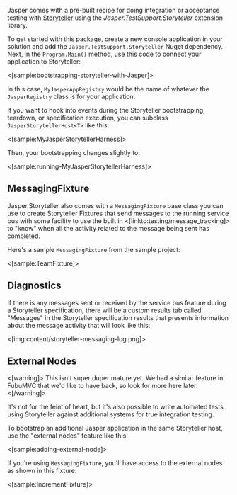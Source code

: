 <!--title:Using Storyteller against Jasper Systems-->

Jasper comes with a pre-built recipe for doing integration or acceptance testing with [Storyteller](http://storyteller.github.io) using
the *Jasper.TestSupport.Storyteller* extension library.

To get started with this package, create a new console application in your solution and add the `Jasper.TestSupport.Storyteller` Nuget dependency. Next,
in the `Program.Main()` method, use this code to connect your application to Storyteller:

<[sample:bootstrapping-storyteller-with-Jasper]>

In this case, `MyJasperAppRegistry` would be the name of whatever the `JasperRegistry` class is for your application.

If you want to hook into events during the Storyteller bootstrapping, teardown, or specification execution, you can subclass `JasperStorytellerHost<T>` like this:

<[sample:MyJasperStorytellerHarness]>

Then, your bootstrapping changes slightly to:

<[sample:running-MyJasperStorytellerHarness]>

## MessagingFixture

Jasper.Storyteller also comes with a `MessagingFixture` base class you can use to create Storyteller Fixtures that send messages to the running service bus with some facility to use
the built in <[linkto:testing/message_tracking]> to "know" when all the activity 
related to the message being sent has completed.

Here's a sample `MessagingFixture` from the sample project:

<[sample:TeamFixture]>

## Diagnostics

If there is any messages sent or received by the service bus feature during a Storyteller specification, there will be a custom results tab called "Messages" in the Storyteller
specification results that presents information about the message activity that will
look like this:

<[img:content/storyteller-messaging-log.png]>


## External Nodes

<[warning]>
This isn't super duper mature yet. We had a similar feature in FubuMVC that we'd like to have back, so look for more here later.
<[/warning]>

It's not for the feint of heart, but it's also possible to write automated tests using Storyteller against additional
systems for true integration testing.

To bootstrap an additional Jasper application in the same Storyteller host, use the "external nodes" feature like this:

<[sample:adding-external-node]>

If you're using `MessagingFixture`, you'll have access to the external nodes as shown in this fixture:

<[sample:IncrementFixture]>


